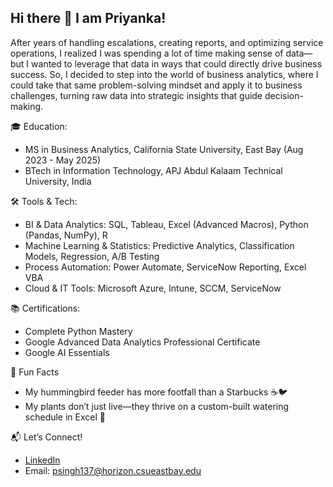## Hi there 👋 I am Priyanka!

After years of handling escalations, creating reports, and optimizing service operations, I realized I was spending a lot of time making sense of data—but I wanted to leverage that data in ways that could directly drive business success. So, I decided to step into the world of business analytics, where I could take that same problem-solving mindset and apply it to business challenges, turning raw data into strategic insights that guide decision-making.  

🎓 Education:  
- MS in Business Analytics, California State University, East Bay (Aug 2023 - May 2025)  
- BTech in Information Technology, APJ Abdul Kalaam Technical University, India   

🛠️ Tools & Tech:  
-	BI & Data Analytics: SQL, Tableau, Excel (Advanced Macros), Python (Pandas, NumPy), R   
-	Machine Learning & Statistics: Predictive Analytics, Classification Models, Regression, A/B Testing  
-	Process Automation: Power Automate, ServiceNow Reporting, Excel VBA  
-	Cloud & IT Tools: Microsoft Azure, Intune, SCCM, ServiceNow  

📚 Certifications:  
- Complete Python Mastery  
- Google Advanced Data Analytics Professional Certificate  
- Google AI Essentials  

🌱 Fun Facts  
- My hummingbird feeder has more footfall than a Starbucks ☕🐦
- My plants don’t just live—they thrive on a custom-built watering schedule in Excel 🌿  

📬 Let’s Connect!  

- [LinkedIn](https://www.linkedin.com/in/priyankasingh812/)  
- Email: psingh137@horizon.csueastbay.edu
